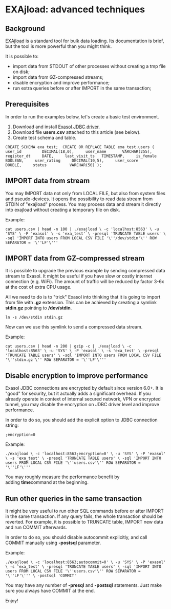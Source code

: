 # EXAjload: advanced techniques 
## Background

[EXAjload](https://docs.exasol.com/loading_data/file_formats.htm?Highlight=exajload) is a standard tool for bulk data loading. Its documentation is brief, but the tool is more powerful than you might think.

It is possible to:

* import data from STDOUT of other processes without creating a tmp file on disk;
* import data from GZ-compressed streams;
* disable encryption and improve performance;
* run extra queries before or after IMPORT in the same transaction;

## Prerequisites

In order to run the examples below, let's create a basic test environment.

1. Download and install [Exasol JDBC driver](https://docs.exasol.com/connect_exasol/drivers/jdbc.htm).  
2. Download file **users.csv** attached to this article (see below).  
3. Create test schema and table.


```markup
CREATE SCHEMA exa_test;  CREATE OR REPLACE TABLE exa_test.users (     user_id         DECIMAL(18,0),     user_name       VARCHAR(255),     register_dt     DATE,     last_visit_ts   TIMESTAMP,     is_female       BOOLEAN,     user_rating     DECIMAL(10,5),     user_score      DOUBLE,     status          VARCHAR(50) );
```
## IMPORT data from stream

You may IMPORT data not only from LOCAL FILE, but also from system files and pseudo-devices. It opens the possibility to read data stream from STDIN of "exajload" process. You may process data and stream it directly into exajload without creating a temporary file on disk.

Example:


```markup
cat users.csv | head -n 100 | ./exajload \ -c 'localhost:8563' \ -u 'SYS' \ -P 'exasol' \ -s 'exa_test' \ -presql 'TRUNCATE TABLE users' \ -sql 'IMPORT INTO users FROM LOCAL CSV FILE '\''/dev/stdin'\'' ROW SEPARATOR = '\''LF'\'''
```
## IMPORT data from GZ-compressed stream

It is possible to upgrade the previous example by sending compressed data stream to Exasol. It might be useful if you have slow or costly internet connection (e.g. WiFi). The amount of traffic will be reduced by factor 3-6x at the cost of extra CPU usage.

All we need to do is to "trick" Exasol into thinking that it is going to import from file with **.gz** extension. This can be achieved by creating a symlink **stdin.gz** pointing to **/dev/stdin**.


```markup
ln -s /dev/stdin stdin.gz
```
Now can we use this symlink to send a compressed data stream.

Example:


```markup
cat users.csv | head -n 200 | gzip -c | ./exajload \ -c 'localhost:8563' \ -u 'SYS' \ -P 'exasol' \ -s 'exa_test' \ -presql 'TRUNCATE TABLE users' \ -sql 'IMPORT INTO users FROM LOCAL CSV FILE '\''stdin.gz'\'' ROW SEPARATOR = '\''LF'\'''
```
## Disable encryption to improve performance

Exasol JDBC connections are encrypted by default since version 6.0+. It is "good" for security, but it actually adds a significant overhead. If you already operate in context of internal secured network, VPN or encrypted tunnel, you may disable the encryption on JDBC driver level and improve performance.

In order to do so, you should add the explicit option to JDBC connection string:


```markup
;encryption=0
```
Example:


```markup
./exajload \ -c 'localhost:8563;encryption=0' \ -u 'SYS' \ -P 'exasol' \ -s 'exa_test' \ -presql 'TRUNCATE TABLE users' \ -sql 'IMPORT INTO users FROM LOCAL CSV FILE '\''users.csv'\'' ROW SEPARATOR = '\''LF'\'''
```
You may roughly measure the performance benefit by adding **time**command at the beginning.

## Run other queries in the same transaction

It might be very useful to run other SQL commands before or after IMPORT in the same transaction. If any query fails, the whole transaction should be reverted. For example, it is possible to TRUNCATE table, IMPORT new data and run COMMIT afterwards.

In order to do so, you should disable autocommit explicitly, and call COMMIT manually using **-postsql** parameter.

Example:


```markup
./exajload \ -c 'localhost:8563;autocommit=0' \ -u 'SYS' \ -P 'exasol' \ -s 'exa_test' \ -presql 'TRUNCATE TABLE users' \ -sql 'IMPORT INTO users FROM LOCAL CSV FILE '\''users.csv'\'' ROW SEPARATOR = '\''LF'\''' \ -postsql 'COMMIT'
```
You may have any number of **-presql** and **-postsql** statements. Just make sure you always have COMMIT at the end.

Enjoy!

